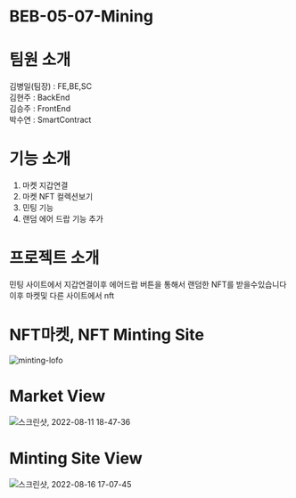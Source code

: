 # BEB-05-07-Mining

# 팀원 소개
김병일(팀장) : FE,BE,SC   
김현주 : BackEnd   
김승주 : FrontEnd   
박수연 : SmartContract

# 기능 소개
1. 마켓 지갑연결
2. 마켓 NFT 컬렉션보기 
3. 민팅 기능
4. 랜덤 에어 드랍 기능 추가 

# 프로젝트 소개 
민팅 사이트에서 지갑연결이후 에어드랍 버튼을 통해서 랜덤한 NFT를 받을수있습니다 이후 마켓및 다른 사이트에서 nft

# NFT마켓, NFT Minting Site
![minting-lofo](https://user-images.githubusercontent.com/18746468/184831555-84bb7741-d276-4f42-aa44-44211a6e4360.png)


# Market View 
![스크린샷, 2022-08-11 18-47-36](https://user-images.githubusercontent.com/18746468/184832023-e3e73430-544c-4b30-9186-b2a38731a46b.png)


# Minting Site View
![스크린샷, 2022-08-16 17-07-45](https://user-images.githubusercontent.com/18746468/184832248-c6bbdfee-e8da-438c-ace1-6847dbd04ee8.png)


